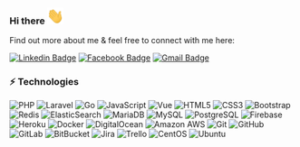 ### Hi there <img src="https://raw.githubusercontent.com/sagadsalem/sagadsalem/master/wave.gif" width="30px">

Find out more about me & feel free to connect with me here:

[![Linkedin Badge](https://img.shields.io/badge/-@sagadsalem-blue?logo=Linkedin&logoColor=white&style=for-the-badge&link=https://www.linkedin.com/in/sagad-salem-829113133/)](https://www.linkedin.com/in/sagad-salem-829113133/)
[![Facebook Badge](https://img.shields.io/badge/-@sagad.salem-2b6cb0?logo=Facebook&logoColor=white&style=for-the-badge&link=https://www.facebook.com/sagad.salem/)](https://www.facebook.com/sagad.salem/)
[![Gmail Badge](https://img.shields.io/badge/-3su.dev-edf2f7?logo=Gmail&logoColor=red&style=for-the-badge&link=mailto:3su.dev@mail.com)](mailto:3su.dev@gmail.com)

### ⚡ Technologies

![PHP](https://img.shields.io/badge/-PHP-4c51bf?style=flat-square&logo=php&logoColor=white)
![Laravel](https://img.shields.io/badge/-Laravel-c53030?style=flat-square&logo=laravel&logoColor=white)
![Go](https://img.shields.io/badge/-Go-01a7d0?style=flat-square&logo=go&logoColor=white)
![JavaScript](https://img.shields.io/badge/-JavaScript-efd81d?style=flat-square&logo=javascript&logoColor=black)
![Vue](https://img.shields.io/badge/-Vuejs-3fb27f?style=flat-square&logo=V&logoColor=32475b)
![HTML5](https://img.shields.io/badge/-HTML5-dd4b24?style=flat-square&logo=html5&logoColor=white)
![CSS3](https://img.shields.io/badge/-CSS3-254add?style=flat-square&logo=css3)
![Bootstrap](https://img.shields.io/badge/-Bootstrap-533b78?style=flat-square&logo=bootstrap)
![Redis](https://img.shields.io/badge/-Redis-9b2c2c?style=flat-square&logo=Redis&logoColor=white)
![ElasticSearch](https://img.shields.io/badge/-ElasticSearch-f6bf12?style=flat-square&logo=elasticsearch&logoColor=black)
![MariaDB](https://img.shields.io/badge/-MariaDB-ba7257?style=flat-square&logo=mariadb&logoColor=1e2e5c)
![MySQL](https://img.shields.io/badge/-MySQL-01718b?style=flat-square&logo=mysql&logoColor=white)
![PostgreSQL](https://img.shields.io/badge/-PostgreSQL-31648c?style=flat-square&logo=PostgreSQL&logoColor=f7f7f7)
![Firebase](https://img.shields.io/badge/-Firebase-f5820a?style=flat-square&logo=firebase&logoColor=white)
![Heroku](https://img.shields.io/badge/-Heroku-591db1?style=flat-square&logo=heroku&logoColor=white)
![Docker](https://img.shields.io/badge/-Docker-2491e6?style=flat-square&logo=docker&logoColor=white)
![DigitalOcean](https://img.shields.io/badge/-Digital%20Ocean-0080ff?style=flat-square&logo=digitalocean&logoColor=white)
![Amazon AWS](https://img.shields.io/badge/Amazon%20AWS-242f3e?style=flat-square&logo=amazon-aws&logoColor=ff9900)
![Git](https://img.shields.io/badge/-Git-e94e31?style=flat-square&logo=git&logoColor=white)
![GitHub](https://img.shields.io/badge/-GitHub-181717?style=flat-square&logo=github)
![GitLab](https://img.shields.io/badge/-GitLab-edf2f7?style=flat-square&logo=gitlab)
![BitBucket](https://img.shields.io/badge/-BitBucket-0c56c9?style=flat-square&logo=bitbucket)
![Jira](https://img.shields.io/badge/-jira-176de5?style=flat-square&logo=jira)
![Trello](https://img.shields.io/badge/-Trello-0075b9?style=flat-square&logo=trello)
![CentOS](https://img.shields.io/badge/-Centos-8e2175?style=flat-square&logo=centos&logoColor=e8a223)
![Ubuntu](https://img.shields.io/badge/-Ubuntu-d64614?style=flat-square&logo=ubuntu&logoColor=white)